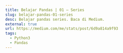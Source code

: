 ```yaml
---
title: Belajar Pandas | 01 — Series
slug: belajar-pandas-01-series
desc: Belajar pandas series. Baca di Medium.
external: true
url: https://medium.com/me/stats/post/6d9a814a9f93
tags:
  - Python3
  - Pandas
---
```

